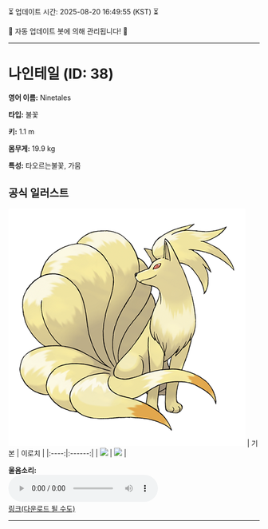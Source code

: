 
⏳ 업데이트 시간: 2025-08-20 16:49:55 (KST) ⏳

🤖 자동 업데이트 봇에 의해 관리됩니다! 🤖

---

# 나인테일 (ID: 38)
**영어 이름:** Ninetales

**타입:** 불꽃

**키:** 1.1 m

**몸무게:** 19.9 kg

**특성:** 타오르는불꽃, 가뭄

## 공식 일러스트
![](https://raw.githubusercontent.com/PokeAPI/sprites/master/sprites/pokemon/other/official-artwork/38.png)
| 기본 | 이로치 |
|:----:|:------:|
| <img src="http://play.pokemonshowdown.com/sprites/ani/ninetales.gif" width="200"> | <img src="http://play.pokemonshowdown.com/sprites/ani-shiny/ninetales.gif" width="200"> |

**울음소리:**<br><audio controls src="https://raw.githubusercontent.com/PokeAPI/cries/main/cries/pokemon/latest/38.ogg"></audio><br> [링크(다운로드 될 수도)](https://raw.githubusercontent.com/PokeAPI/cries/main/cries/pokemon/latest/38.ogg)


---
